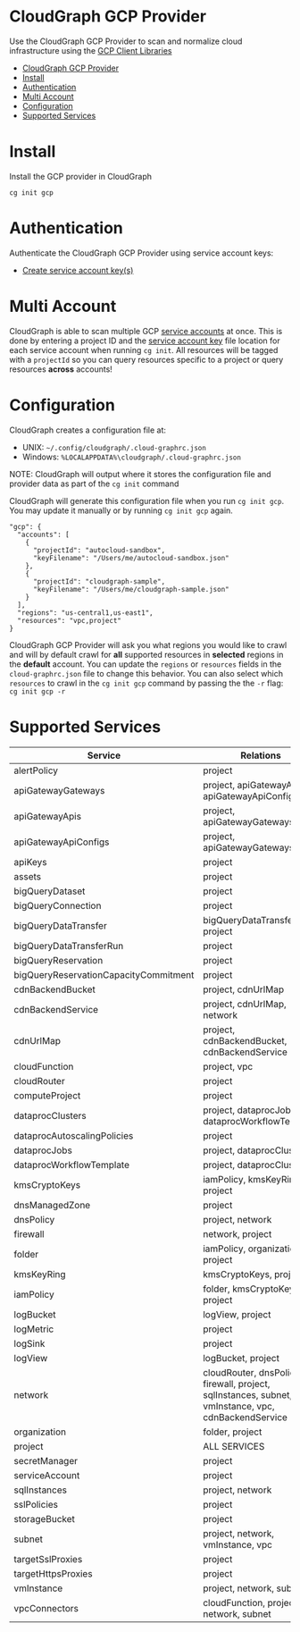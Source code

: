 # CloudGraph GCP Provider

Use the CloudGraph GCP Provider to scan and normalize cloud infrastructure using the [GCP Client Libraries](https://github.com/googleapis/google-cloud-node)

<!-- toc -->

- [CloudGraph GCP Provider](#cloudgraph-gcp-provider)
- [Install](#install)
- [Authentication](#authentication)
- [Multi Account](#multi-account)
- [Configuration](#configuration)
- [Supported Services](#supported-services)
<!-- tocstop -->

# Install

Install the GCP provider in CloudGraph

```
cg init gcp
```

# Authentication

Authenticate the CloudGraph GCP Provider using service account keys:

- [Create service account key(s)](https://cloud.google.com/iam/docs/creating-managing-service-account-keys#iam-service-account-keys-create-gcloud)

# Multi Account

CloudGraph is able to scan multiple GCP [service accounts](https://cloud.google.com/iam/docs/service-accounts) at once. This is done by entering a project ID and the [service account key](https://cloud.google.com/iam/docs/creating-managing-service-account-keys#creating) file location for each service account when running `cg init`. All resources will be tagged with a `projectId` so you can query resources specific to a project or query resources **across** accounts!

# Configuration

CloudGraph creates a configuration file at:

- UNIX: `~/.config/cloudgraph/.cloud-graphrc.json`
- Windows: `%LOCALAPPDATA%\cloudgraph/.cloud-graphrc.json`

NOTE: CloudGraph will output where it stores the configuration file and provider data as part of the `cg init` command

CloudGraph will generate this configuration file when you run `cg init gcp`. You may update it manually or by running `cg init gcp` again.

```
"gcp": {
  "accounts": [
    {
      "projectId": "autocloud-sandbox",
      "keyFilename": "/Users/me/autocloud-sandbox.json"
    },
    {
      "projectId": "cloudgraph-sample",
      "keyFilename": "/Users/me/cloudgraph-sample.json"
    }
  ],
  "regions": "us-central1,us-east1",
  "resources": "vpc,project"
}
```

CloudGraph GCP Provider will ask you what regions you would like to crawl and will by default crawl for **all** supported resources in **selected** regions in the **default** account. You can update the `regions` or `resources` fields in the `cloud-graphrc.json` file to change this behavior. You can also select which `resources` to crawl in the `cg init gcp` command by passing the the `-r` flag: `cg init gcp -r`

# Supported Services

| Service                               | Relations                                                                                           |
| ------------------------------------- | --------------------------------------------------------------------------------------------------- |
| alertPolicy                           | project                                                                                             |
| apiGatewayGateways                    | project, apiGatewayApis, apiGatewayApiConfigs                                    |
| apiGatewayApis                        | project, apiGatewayGateways                                                      |
| apiGatewayApiConfigs                  | project, apiGatewayGateways                                                      |
| apiKeys                               | project                                                                                             |
| assets                                | project                                                                                             |
| bigQueryDataset                       | project                                                                                             |
| bigQueryConnection                    | project                                                                                             |
| bigQueryDataTransfer                  | bigQueryDataTransferRun, project                                                                    |
| bigQueryDataTransferRun               | project                                                                                             |
| bigQueryReservation                   | project                                                                                             |
| bigQueryReservationCapacityCommitment | project                                                                                             |
| cdnBackendBucket                      | project, cdnUrlMap                                                                                  |
| cdnBackendService                     | project, cdnUrlMap, network                                                                         |
| cdnUrlMap                             | project, cdnBackendBucket, cdnBackendService                                                        |
| cloudFunction                         | project, vpc                                                                                        |
| cloudRouter                           | project                                                                                             |
| computeProject                        | project                                                                                             |
| dataprocClusters                      | project, dataprocJobs, dataprocWorkflowTemplate                                                     |
| dataprocAutoscalingPolicies           | project                                                                                             |
| dataprocJobs                          | project, dataprocClusters                                                                           |
| dataprocWorkflowTemplate              | project, dataprocClusters                                                                           |
| kmsCryptoKeys                         | iamPolicy, kmsKeyRing, project                                                                      |
| dnsManagedZone                        | project                                                                                             |
| dnsPolicy                             | project, network                                                                                    |
| firewall                              | network, project                                                                                    |
| folder                                | iamPolicy, organization, project                                                                    |
| kmsKeyRing                            | kmsCryptoKeys, project                                                                              |
| iamPolicy                             | folder, kmsCryptoKeys, project                                                                      |
| logBucket                             | logView, project                                                                                    |
| logMetric                             | project                                                                                             |
| logSink                               | project                                                                                             |
| logView                               | logBucket, project                                                                                  |
| network                               | cloudRouter, dnsPolicy, firewall, project, sqlInstances, subnet, vmInstance, vpc, cdnBackendService |
| organization                          | folder, project                                                                                     |
| project                               | ALL SERVICES                                                                                        |
| secretManager                         | project                                                                                             |
| serviceAccount                        | project                                                                                             |
| sqlInstances                          | project, network                                                                                    |
| sslPolicies                           | project                                                                                             |
| storageBucket                         | project                                                                                             |
| subnet                                | project, network, vmInstance, vpc                                                                   |
| targetSslProxies                      | project                                                                                             |
| targetHttpsProxies                    | project                                                                                             |
| vmInstance                            | project, network, subnet                                                                            |
| vpcConnectors                         | cloudFunction, project, network, subnet                                                             |
